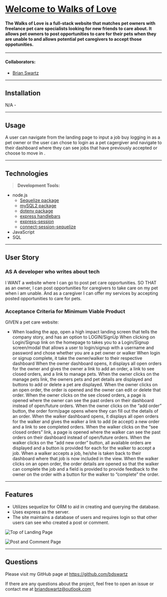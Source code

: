 # [Welcome to Walks of Love](https://hidden-lake-84375.herokuapp.com/)

#### The Walks of Love is a full-stack website that matches pet owners with freelance pet care specialists looking for new friends to care about.  It allows pet owners to post opportunities to care for their pets when they are unable to and allows potential pet caregivers to accept those oppotunities.

---

#### Collaborators:
* [Brian Swartz](https://github.com/bdswartz)

---

## Installation
N/A - 

---

## Usage
A user can navigate from the landing page to input a job buy logging in as a pet owner or the user can chose to login as a pet cagergiver and navigate to their dashboard where they can see jobs that have previously accepted or choose to move in .

---

## Technologies

> <b>Development Tools:</b>
  * node.js
    * [Sequelize package](https://www.npmjs.com/package/sequelize)
    * [mySQL2 package](https://www.npmjs.com/package/mysql2)
    * [dotenv package](https://www.npmjs.com/package/dotenv)
    * [express handlebars](https://www.npmjs.com/package/express-handlebars)
    * [express-session](https://www.npmjs.com/package/express-session)
    * [connect-session-sequelize](https://www.npmjs.com/package/connect-session-sequelize)
  * JavaScript
  * SQL

  ---

## User Story
### AS A developer who writes about tech
I WANT a website where I can go to post pet care opportunities.
SO THAT as an owner, I can post opportunities for caregivers to take care on my pet when i am unable.  And as a caregiver I can offer my services by accepting posted opportunities to care for pets.
    
### Acceptance Criteria for Minimum Viable Product

GIVEN a pet care website:
*  When loading the app, open a high impact landing screen that tells the company story, and has an option to LOGIN/SignUp
When clicking on Login/Signup link on the homepage to takes you to a Login/Signup screen/modal that allows a user to login/signup with a username and password and chose whether you are a pet owner or walker
When login or signup complete, it take the owner/walker to their respective dashboard
When the owner dashboard opens, it displays all open orders for the owner and gives the owner a link to add an order, a link to see closed orders, and a link to manage pets.
When the owner clicks on the manage pets link, the owners pets and pet details are displayed and buttons to add or delete a pet are displayed.
When the owner clicks on an open order, the order is opened and the owner can edit or delete that order.
When the owner clicks on the see closed orders, a page is opened where the owner can see the past orders on their dashboard instead of open/future orders.
When the owner clicks on the “add order” button, the order form/page opens where they can fill out the details of an order.
When the walker dashboard opens, it displays all open orders for the walker and gives the walker a link to add (ie accept) a new order and a link to see completed orders.
When the walker clicks on the “see closed orders” link, a page is opened where the walker can see the past orders on their dashboard instead of open/future orders.
When the walker clicks on the “add new order” button, all available orders are displayed and a button is provided for each for the walker to accept a job.  When a walker accepts a job, he/she is taken back to their dashboard where that job is now included in the view.
When the walker clicks on an open order, the order details are opened so that the walker can complete the job and a field is provided to provide feedback to the owner on the order with a button for the walker to “complete” the order.
 
---

## Features
-  Utilizes sequelize for ORM to aid in creating and querying the database.
-  Uses express as the server.
-  The site maintains a database of users and requires login so that other users can see who created a post or comment.

![Top of Landing Page](./landing-ss.jpg)

![Post and Comment Page](./post-comment-ss.jpg)

---

## Questions
Please visit my GitHub page
at https://github.com/bdswartz

If there are any questions about the project,
feel free to open an issue or contact me at briandswartz@outlook.com